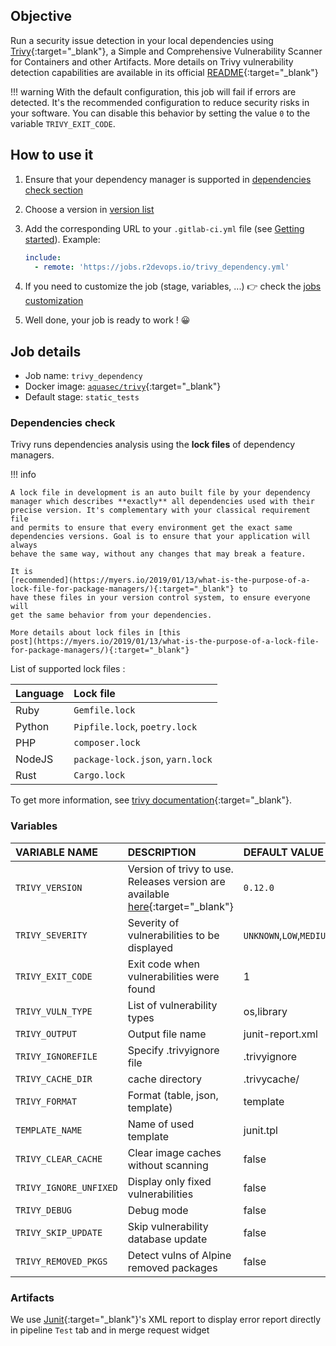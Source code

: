 ## Objective

Run a security issue detection in your local dependencies using
[Trivy](https://github.com/aquasecurity/trivy){:target="_blank"}, a Simple and Comprehensive
Vulnerability Scanner for Containers and other Artifacts. More details on Trivy
vulnerability detection capabilities are available in its official
[README](https://github.com/aquasecurity/trivy#vulnerability-detection){:target="_blank"}

!!! warning
    With the default configuration, this job will fail if errors are detected.
    It's the recommended configuration to reduce security risks in your
    software. You can disable this behavior by setting the value `0` to the
    variable `TRIVY_EXIT_CODE`.

## How to use it

1. Ensure that your dependency manager is supported in [dependencies check
   section](#dependencies-check)
2. Choose a version in [version list](#changelog)
3. Add the corresponding URL to your `.gitlab-ci.yml` file (see [Getting
   started](/use-the-hub/)). Example:

    ```yaml
    include:
      - remote: 'https://jobs.r2devops.io/trivy_dependency.yml'
    ```

4. If you need to customize the job (stage, variables, ...) 👉 check the [jobs
   customization](/use-the-hub/#jobs-customization)
5. Well done, your job is ready to work ! 😀

## Job details

* Job name: `trivy_dependency`
* Docker image: [`aquasec/trivy`](https://hub.docker.com/r/aquasec/trivy/){:target="_blank"}
* Default stage: `static_tests`

### Dependencies check

Trivy runs dependencies analysis using the **lock files** of dependency
managers.

!!! info

    A lock file in development is an auto built file by your dependency
    manager which describes **exactly** all dependencies used with their
    precise version. It's complementary with your classical requirement file
    and permits to ensure that every environment get the exact same
    dependencies versions. Goal is to ensure that your application will always
    behave the same way, without any changes that may break a feature.

    It is
    [recommended](https://myers.io/2019/01/13/what-is-the-purpose-of-a-lock-file-for-package-managers/){:target="_blank"} to
    have these files in your version control system, to ensure everyone will
    get the same behavior from your dependencies.

    More details about lock files in [this
    post](https://myers.io/2019/01/13/what-is-the-purpose-of-a-lock-file-for-package-managers/){:target="_blank"}

List of supported lock files :

| Language | Lock file |
|:-|:-
| Ruby | `Gemfile.lock` |
| Python | `Pipfile.lock`, `poetry.lock` |
| PHP | `composer.lock` |
| NodeJS | `package-lock.json`, `yarn.lock` |
| Rust | `Cargo.lock` |

To get more information, see [trivy
documentation](https://github.com/aquasecurity/trivy#application-dependencies){:target="_blank"}.

### Variables

| VARIABLE NAME | DESCRIPTION | DEFAULT VALUE |
|:-|:-|:-
| `TRIVY_VERSION` | Version of trivy to use. Releases version are available [here](https://github.com/aquasecurity/trivy/releases){:target="_blank"} | `0.12.0` |
| `TRIVY_SEVERITY` | Severity of vulnerabilities to be displayed | `UNKNOWN`,`LOW`,`MEDIUM`,`HIGH`,`CRITICAL`|
| `TRIVY_EXIT_CODE` | Exit code when vulnerabilities were found | 1 |
| `TRIVY_VULN_TYPE` | List of vulnerability types | os,library |
| `TRIVY_OUTPUT` | Output file name | junit-report.xml |
| `TRIVY_IGNOREFILE` | Specify .trivyignore file | .trivyignore |
| `TRIVY_CACHE_DIR` | cache directory | .trivycache/
| `TRIVY_FORMAT` | Format (table, json, template) | template |
| `TEMPLATE_NAME` | Name of used template | junit.tpl |
| `TRIVY_CLEAR_CACHE` | Clear image caches without scanning | false |
| `TRIVY_IGNORE_UNFIXED` | Display only fixed vulnerabilities | false |
| `TRIVY_DEBUG` | Debug mode | false |
| `TRIVY_SKIP_UPDATE` | Skip vulnerability database update | false |
| `TRIVY_REMOVED_PKGS` | Detect vulns of Alpine removed packages | false |

### Artifacts

We use [Junit](https://junit.org/junit5/){:target="_blank"}'s XML report to display error report
directly in pipeline `Test` tab and in merge request widget
